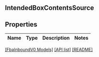 ## IntendedBoxContentsSource

## Properties

Name | Type | Description | Notes
------------ | ------------- | ------------- | -------------

[[FbaInboundV0 Models]](../) [[API list]](../../Api) [[README]](../../../README.md)
